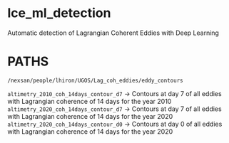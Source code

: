 # lce_ml_detection
Automatic detection of Lagrangian Coherent Eddies with Deep Learning


# PATHS

`/nexsan/people/lhiron/UGOS/Lag_coh_eddies/eddy_contours`

`altimetry_2010_coh_14days_contour_d7` -> Contours at day 7 of all eddies with Lagrangian coherence of 14 days for the year 2010
`altimetry_2020_coh_14days_contour_d7` -> Contours at day 7 of all eddies with Lagrangian coherence of 14 days for the year 2020 
`altimetry_2020_coh_14days_contour_d0` -> Contours at day 0 of all eddies with Lagrangian coherence of 14 days for the year 2020